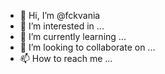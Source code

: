 - 👋 Hi, I’m @fckvania
- 👀 I’m interested in ...
- 🌱 I’m currently learning ...
- 💞️ I’m looking to collaborate on ...
- 📫 How to reach me ...
